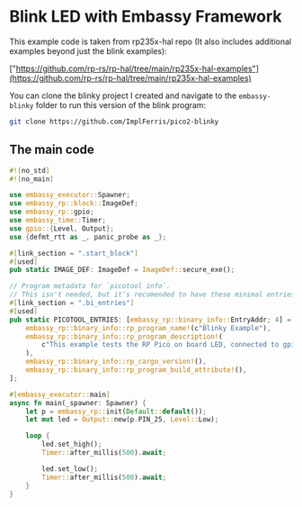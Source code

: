 # Blink LED with Embassy Framework

This example code is taken from rp235x-hal repo (It also includes additional examples beyond just the blink examples):

["https://github.com/rp-rs/rp-hal/tree/main/rp235x-hal-examples"](https://github.com/rp-rs/rp-hal/tree/main/rp235x-hal-examples)

You can clone the blinky project I created and navigate to the `embassy-blinky` folder to run this version of the blink program:

```sh
git clone https://github.com/ImplFerris/pico2-blinky
```

## The main code
```rust
#![no_std]
#![no_main]

use embassy_executor::Spawner;
use embassy_rp::block::ImageDef;
use embassy_rp::gpio;
use embassy_time::Timer;
use gpio::{Level, Output};
use {defmt_rtt as _, panic_probe as _};

#[link_section = ".start_block"]
#[used]
pub static IMAGE_DEF: ImageDef = ImageDef::secure_exe();

// Program metadata for `picotool info`.
// This isn't needed, but it's recomended to have these minimal entries.
#[link_section = ".bi_entries"]
#[used]
pub static PICOTOOL_ENTRIES: [embassy_rp::binary_info::EntryAddr; 4] = [
    embassy_rp::binary_info::rp_program_name!(c"Blinky Example"),
    embassy_rp::binary_info::rp_program_description!(
        c"This example tests the RP Pico on board LED, connected to gpio 25"
    ),
    embassy_rp::binary_info::rp_cargo_version!(),
    embassy_rp::binary_info::rp_program_build_attribute!(),
];

#[embassy_executor::main]
async fn main(_spawner: Spawner) {
    let p = embassy_rp::init(Default::default());
    let mut led = Output::new(p.PIN_25, Level::Low);

    loop {
        led.set_high();
        Timer::after_millis(500).await;

        led.set_low();
        Timer::after_millis(500).await;
    }
}
```

